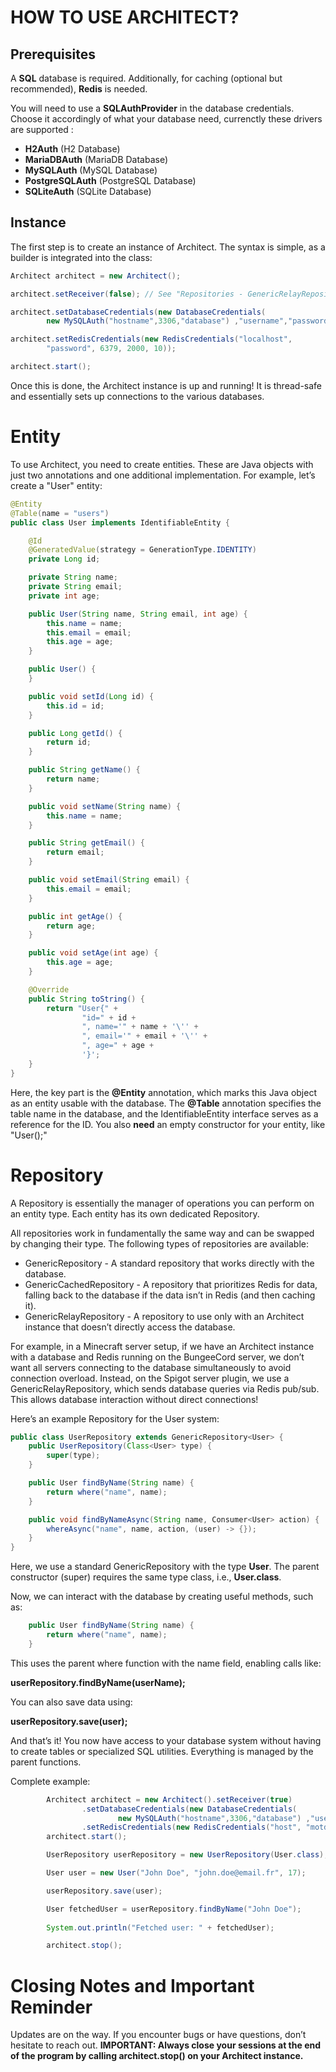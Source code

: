 # **HOW TO USE ARCHITECT?**

## **Prerequisites**

A **SQL** database is required. Additionally, for caching (optional but recommended), **Redis** is needed.

You will need to use a **SQLAuthProvider** in the database credentials.
Choose it accordingly of what your database need, currenctly these drivers are supported :

- **H2Auth** (H2 Database)
- **MariaDBAuth** (MariaDB Database)
- **MySQLAuth** (MySQL Database)
- **PostgreSQLAuth** (PostgreSQL Database)
- **SQLiteAuth** (SQLite Database)

## **Instance**

The first step is to create an instance of Architect. The syntax is simple, as a builder is integrated into the class:

```java
Architect architect = new Architect();

architect.setReceiver(false); // See "Repositories - GenericRelayRepository" section

architect.setDatabaseCredentials(new DatabaseCredentials(
        new MySQLAuth("hostname",3306,"database") ,"username","password", 12));

architect.setRedisCredentials(new RedisCredentials("localhost",
        "password", 6379, 2000, 10));

architect.start();
```

Once this is done, the Architect instance is up and running! It is thread-safe and essentially sets up connections to the various databases.

# **Entity**

To use Architect, you need to create entities. These are Java objects with just two annotations and one additional implementation.
For example, let’s create a "User" entity:


```java
@Entity
@Table(name = "users")
public class User implements IdentifiableEntity {

    @Id
    @GeneratedValue(strategy = GenerationType.IDENTITY)
    private Long id;

    private String name;
    private String email;
    private int age;

    public User(String name, String email, int age) {
        this.name = name;
        this.email = email;
        this.age = age;
    }

    public User() {
    }

    public void setId(Long id) {
        this.id = id;
    }

    public Long getId() {
        return id;
    }

    public String getName() {
        return name;
    }

    public void setName(String name) {
        this.name = name;
    }

    public String getEmail() {
        return email;
    }

    public void setEmail(String email) {
        this.email = email;
    }

    public int getAge() {
        return age;
    }

    public void setAge(int age) {
        this.age = age;
    }

    @Override
    public String toString() {
        return "User{" +
                "id=" + id +
                ", name='" + name + '\'' +
                ", email='" + email + '\'' +
                ", age=" + age +
                '}';
    }
}
```

Here, the key part is the **@Entity** annotation, which marks this Java object as an entity usable with the database.
The **@Table** annotation specifies the table name in the database, and the IdentifiableEntity interface serves as a reference for the ID.
You also **need** an empty constructor for your entity, like "User();"

# **Repository**
A Repository is essentially the manager of operations you can perform on an entity type. Each entity has its own dedicated Repository.

All repositories work in fundamentally the same way and can be swapped by changing their type.
The following types of repositories are available:

- GenericRepository - A standard repository that works directly with the database.
- GenericCachedRepository - A repository that prioritizes Redis for data, falling back to the database if the data isn’t in Redis (and then caching it).
- GenericRelayRepository - A repository to use only with an Architect instance that doesn’t directly access the database.

For example, in a Minecraft server setup, if we have an Architect instance with a database and Redis running on the BungeeCord server, we don’t want all servers connecting to the database simultaneously to avoid connection overload. Instead, on the Spigot server plugin, we use a GenericRelayRepository, which sends database queries via Redis pub/sub.
This allows database interaction without direct connections!

Here’s an example Repository for the User system:

```java
public class UserRepository extends GenericRepository<User> {
    public UserRepository(Class<User> type) {
        super(type);
    }

    public User findByName(String name) {
        return where("name", name);
    }

    public void findByNameAsync(String name, Consumer<User> action) {
        whereAsync("name", name, action, (user) -> {});
    }
}
```

Here, we use a standard GenericRepository with the type **User**.
The parent constructor (super) requires the same type class, i.e., **User.class**.

Now, we can interact with the database by creating useful methods, such as:

```java
    public User findByName(String name) {
        return where("name", name);
    }
```
This uses the parent where function with the name field, enabling calls like:

**userRepository.findByName(userName);**

You can also save data using:

**userRepository.save(user);**

And that’s it! You now have access to your database system without having to create tables or specialized SQL utilities. Everything is managed by the parent functions.

Complete example:

```java
        Architect architect = new Architect().setReceiver(true)
                .setDatabaseCredentials(new DatabaseCredentials(
                        new MySQLAuth("hostname",3306,"database") ,"username","password", 12));
                .setRedisCredentials(new RedisCredentials("host", "motdepasse", 6379, 1000, 10));
        architect.start();

        UserRepository userRepository = new UserRepository(User.class);

        User user = new User("John Doe", "john.doe@email.fr", 17);

        userRepository.save(user);

        User fetchedUser = userRepository.findByName("John Doe");
        
        System.out.println("Fetched user: " + fetchedUser);

        architect.stop();
```

# **Closing Notes and Important Reminder**

Updates are on the way. If you encounter bugs or have questions, don’t hesitate to reach out.
**IMPORTANT: Always close your sessions at the end of the program by calling architect.stop() on your Architect instance.**
